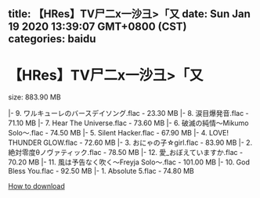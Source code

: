 
title: 【HRes】TV尸二x一沙彐>「又
date: Sun Jan 19 2020 13:39:07 GMT+0800 (CST)    
categories: baidu
---

# 【HRes】TV尸二x一沙彐>「又
size: 883.90 MB
 
 
|- 9. ワルキューレのバースデイソング.flac - 23.30 MB
|- 8. 涙目爆発音.flac - 71.10 MB
|- 7. Hear The Universe.flac - 73.60 MB
|- 6. 破滅の純情～Mikumo Solo～.flac - 74.50 MB
|- 5. Silent Hacker.flac - 67.90 MB
|- 4. LOVE! THUNDER GLOW.flac - 72.60 MB
|- 3. おにゃの子☆girl.flac - 83.90 MB
|- 2. 絶対零度θノヴァティック.flac - 78.50 MB
|- 12. 愛_おぼえていますか.flac - 70.20 MB
|- 11. 風は予告なく吹く～Freyja Solo～.flac - 101.00 MB
|- 10. God Bless You.flac - 92.50 MB
|- 1. Absolute 5.flac - 74.80 MB

[How to download](https://bpcam.bemobtrk.com/go/2ceec3aa-1ca2-46d6-b9ff-aaa5c184517c?jno=3477)